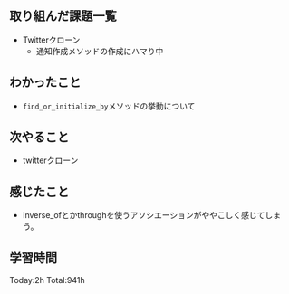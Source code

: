 ## 取り組んだ課題一覧
- Twitterクローン
  - 通知作成メソッドの作成にハマり中

## わかったこと
- `find_or_initialize_by`メソッドの挙動について

## 次やること
- twitterクローン　

## 感じたこと
- inverse_ofとかthroughを使うアソシエーションがややこしく感じてしまう。
  
## 学習時間
Today:2h
Total:941h
